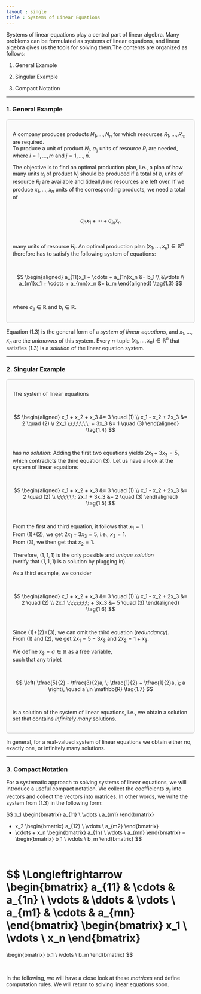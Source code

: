 ```yaml
---
layout : single
title : Systems of Linear Equations
--- 
```


Systems of linear equations play a central part of linear algebra. Many problems can be formulated as systems of linear equations, and linear algebra gives us the tools for solving them.The contents are organized as follows: 

1. General Example

2. Singular Example

3. Compact Notation 

---

### 1. General Example

<div style="border: 2px solid #ddd; padding: 15px; border-radius: 6px; background: #fafafa;">

A company produces products $N_1, \dots, N_n$ for which resources $R_1, \dots, R_m$ are required.  
To produce a unit of product $N_j$, $a_{ij}$ units of resource $R_i$ are needed, where $i = 1, \dots, m$ and $j = 1, \dots, n$.

The objective is to find an optimal production plan, i.e., a plan of how many units $x_j$ of product $N_j$ should be produced if a total of $b_i$ units of resource $R_i$ are available and (ideally) no resources are left over. If we produce $x_1, \dots, x_n$ units of the corresponding products, we need a total of

<br>

$$
a_{i1}x_1 + \cdots + a_{in}x_n
\tag{1.2}
$$

<br>

many units of resource $R_i$. An optimal production plan $(x_1, \dots, x_n) \in \mathbb{R}^n$ therefore has to satisfy the following system of equations:

<br>

$$
\begin{aligned}
a_{11}x_1 + \cdots + a_{1n}x_n &= b_1 \\
&\vdots \\
a_{m1}x_1 + \cdots + a_{mn}x_n &= b_m
\end{aligned}
\tag{1.3}
$$

<br>

where $a_{ij} \in \mathbb{R}$ and $b_i \in \mathbb{R}$. 

</div>

Equation (1.3) is the general form of a *system of linear equations*, and $x_1, \dots, x_n$ are the *unknowns* of this system. Every $n$-tuple $(x_1, \dots, x_n) \in \mathbb{R}^n$ that satisfies (1.3) is a *solution* of the linear equation system. 

---

### 2. Singular Example

<div style="border: 2px solid #ddd; padding: 15px; border-radius: 6px; background: #fafafa;">

The system of linear equations  

<br>

$$
\begin{aligned}
x_1 + x_2 + x_3 &= 3 \quad (1) \\
x_1 - x_2 + 2x_3 &= 2 \quad (2) \\
2x_1 \;\;\;\;\;\;\; + 3x_3 &= 1 \quad (3)
\end{aligned}
\tag{1.4}
$$

<br>

has *no solution*: Adding the first two equations yields $2x_1 + 3x_3 = 5$, which contradicts the third equation (3). Let us have a look at the system of linear equations 

<br>

$$
\begin{aligned}
x_1 + x_2 + x_3 &= 3 \quad (1) \\
x_1 - x_2 + 2x_3 &= 2 \quad (2) \\
\;\;\;\;\;\; 2x_1 + 3x_3 &= 2 \quad (3)
\end{aligned}
\tag{1.5}
$$

<br>

From the first and third equation, it follows that $x_1 = 1$.  
From (1)+(2), we get $2x_1 + 3x_3 = 5$, i.e., $x_3 = 1$.  
From (3), we then get that $x_2 = 1$.  

Therefore, $(1,1,1)$ is the only possible and *unique solution*  
(verify that $(1,1,1)$ is a solution by plugging in).  

As a third example, we consider  

<br>

$$
\begin{aligned}
x_1 + x_2 + x_3 &= 3 \quad (1) \\
x_1 - x_2 + 2x_3 &= 2 \quad (2) \\
2x_1 \;\;\;\;\;\;\; + 3x_3 &= 5 \quad (3)
\end{aligned}
\tag{1.6}
$$

<br>

Since (1)+(2)=(3), we can omit the third equation (*redundancy*).  
From (1) and (2), we get $2x_1 = 5 - 3x_3$ and $2x_2 = 1 + x_3$.  

We define $x_3 = a \in \mathbb{R}$ as a free variable,  
such that any triplet  

<br>

$$
\left( \tfrac{5}{2} - \tfrac{3}{2}a, \; \tfrac{1}{2} + \tfrac{1}{2}a, \; a \right), 
\quad a \in \mathbb{R}
\tag{1.7}
$$

<br>

is a solution of the system of linear equations, i.e., we obtain a solution set that contains *infinitely many* solutions.  

</div>

In general, for a real-valued system of linear equations we obtain either no, exactly one, or infinitely many solutions. 

---

### 3. Compact Notation 

For a systematic approach to solving systems of linear equations, we will introduce a useful compact notation. 
We collect the coefficients $a_{ij}$ into vectors and collect the vectors into matrices. 
In other words, we write the system from (1.3) in the following form:

$$
x_1 
\begin{bmatrix}
a_{11} \\
\vdots \\
a_{m1}
\end{bmatrix}
+ x_2
\begin{bmatrix}
a_{12} \\
\vdots \\
a_{m2}
\end{bmatrix}
+ \cdots + x_n
\begin{bmatrix}
a_{1n} \\
\vdots \\
a_{mn}
\end{bmatrix}
=
\begin{bmatrix}
b_1 \\
\vdots \\
b_m
\end{bmatrix}
$$

<br>

$$
\Longleftrightarrow
\begin{bmatrix}
a_{11} & \cdots & a_{1n} \\
\vdots & \ddots & \vdots \\
a_{m1} & \cdots & a_{mn}
\end{bmatrix}
\begin{bmatrix}
x_1 \\
\vdots \\
x_n
\end{bmatrix}
=
\begin{bmatrix}
b_1 \\
\vdots \\
b_m
\end{bmatrix}
$$

<br>

In the following, we will have a close look at these *matrices* and define computation rules. We will return to solving linear equations soon.


